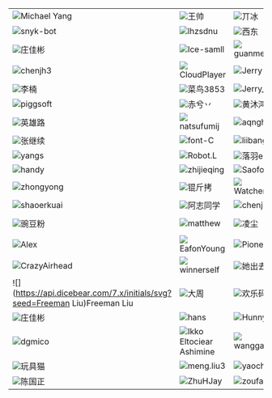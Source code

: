 |     |     |     |     |     |
|-----|-----|-----|-----|-----|
|![](https://foruda.gitee.com/avatar/1676898191051702081/61279_fuhai_1578915942.png!avatar60)Michael Yang|![](https://foruda.gitee.com/avatar/1698661375322784129/7984572_suomm_1698661375.png!avatar60)王帅|![](https://api.dicebear.com/7.x/initials/svg?seed=丌冰)丌冰|![](https://foruda.gitee.com/avatar/1691636027051962328/11233353_kamo-sama_1691636027.png!avatar60)卡莫sama|![](https://foruda.gitee.com/avatar/1691044597656855579/7563907_lifejwang11_1691044597.png!avatar60)life|
|![](https://api.dicebear.com/7.x/initials/svg?seed=snyk-bot)snyk-bot|![](https://api.dicebear.com/7.x/initials/svg?seed=lhzsdnu)lhzsdnu|![](https://foruda.gitee.com/avatar/1683858335519306352/15535_noear_admin_1683858335.png!avatar60)西东|![](https://api.dicebear.com/7.x/initials/svg?seed=Font_C)Font_C|![](https://api.dicebear.com/7.x/initials/svg?seed=pengpeng)pengpeng|
|![](https://api.dicebear.com/7.x/initials/svg?seed=庄佳彬)庄佳彬|![](https://api.dicebear.com/7.x/initials/svg?seed=Ice-samll)Ice-samll|![](https://api.dicebear.com/7.x/initials/svg?seed=guanmengyuan)guanmengyuan|![](https://foruda.gitee.com/avatar/1697612161781835336/7870258_wchopper_1697612161.png!avatar60)王超|![](https://api.dicebear.com/7.x/initials/svg?seed=笨小孩)笨小孩|
|![](https://api.dicebear.com/7.x/initials/svg?seed=chenjh3)chenjh3|![](https://api.dicebear.com/7.x/initials/svg?seed=CloudPlayer)CloudPlayer|![](https://api.dicebear.com/7.x/initials/svg?seed=Jerry)Jerry|![](https://api.dicebear.com/7.x/initials/svg?seed=snow)snow|![](https://api.dicebear.com/7.x/initials/svg?seed=草语)草语|
|![](https://foruda.gitee.com/avatar/1694759381586775676/568596_qq925966998_1694759381.png!avatar60)李楠|![](https://api.dicebear.com/7.x/initials/svg?seed=菜鸟3853)菜鸟3853|![](https://api.dicebear.com/7.x/initials/svg?seed=Jerry_Zheng)Jerry_Zheng|![](https://api.dicebear.com/7.x/initials/svg?seed=tangxin)tangxin|![](https://api.dicebear.com/7.x/initials/svg?seed=wujl)wujl|
|![](https://foruda.gitee.com/avatar/1676895504036051867/8807_piggsoft_1578914592.jpg!avatar60)piggsoft|![](https://foruda.gitee.com/avatar/1674286432514482953/4807650_fandai_fandaidzsw_1674286432.png!avatar60)赤兮丷|![](https://api.dicebear.com/7.x/initials/svg?seed=黄沐鸿)黄沐鸿|![](https://api.dicebear.com/7.x/initials/svg?seed=loong0306)loong0306|![](https://api.dicebear.com/7.x/initials/svg?seed=沈君锋)沈君锋|
|![](https://foruda.gitee.com/avatar/1691034002435340221/1920167_qimincow_1691034002.png!avatar60)英雄路|![](https://api.dicebear.com/7.x/initials/svg?seed=natsufumij)natsufumij|![](https://api.dicebear.com/7.x/initials/svg?seed=aqnghu)aqnghu|![](https://api.dicebear.com/7.x/initials/svg?seed=BQ60ziOxlFI0R0)BQ60ziOxlFI0R0|![](https://api.dicebear.com/7.x/initials/svg?seed=tan90)tan90|
|![](https://api.dicebear.com/7.x/initials/svg?seed=张继续)张继续|![](https://api.dicebear.com/7.x/initials/svg?seed=font-C)font-C|![](https://foruda.gitee.com/avatar/1677053740056224121/5462387_i_tell_you_1618064317.png!avatar60)liibang|![](https://api.dicebear.com/7.x/initials/svg?seed=cainiao3853)cainiao3853|![](https://api.dicebear.com/7.x/initials/svg?seed=barql)barql|
|![](https://api.dicebear.com/7.x/initials/svg?seed=yangs)yangs|![](https://foruda.gitee.com/avatar/1677086127012961929/7598208_robot-l_1590219712.png!avatar60)Robot.L|![](https://foruda.gitee.com/avatar/1695378372753910643/2130728_lemonbx_1695378372.png!avatar60)落羽er|![](https://api.dicebear.com/7.x/initials/svg?seed=qixy)qixy|![](https://api.dicebear.com/7.x/initials/svg?seed=yuanbaolong)yuanbaolong|
|![](https://foruda.gitee.com/avatar/1678377314939642686/1604115_handy-git_1678377314.png!avatar60)handy|![](https://api.dicebear.com/7.x/initials/svg?seed=zhijieqing)zhijieqing|![](https://foruda.gitee.com/avatar/1674121508509280199/9288653_saoforestt_1674121508.png!avatar60)Saoforest|![](https://foruda.gitee.com/avatar/1677237805724097193/11485875_bygkn_1660893367.png!avatar60)bygkn|![](https://api.dicebear.com/7.x/initials/svg?seed=XiaoLin)XiaoLin|
|![](https://api.dicebear.com/7.x/initials/svg?seed=zhongyong)zhongyong|![](https://foruda.gitee.com/avatar/1676978624694631546/1600987_youthdream_1592959590.png!avatar60)锟斤拷|![](https://api.dicebear.com/7.x/initials/svg?seed=Watcher.Wang)Watcher.Wang|![](https://foruda.gitee.com/avatar/1677111694079591934/8088436_yang-zzu_1604969134.png!avatar60)yang_zzu|![](https://foruda.gitee.com/avatar/1676895416224286260/8331_chaosforever_1578914555.png!avatar60)锁力|
|![](https://api.dicebear.com/7.x/initials/svg?seed=shaoerkuai)shaoerkuai|![](https://foruda.gitee.com/avatar/1679885039814030308/5151444_yangbuyi_1679885039.png!avatar60)阿志同学|![](https://api.dicebear.com/7.x/initials/svg?seed=chenjian835)chenjian835|![](https://foruda.gitee.com/avatar/1676896586274105369/20327_cnscoo_1578915320.jpg!avatar60)Haru|![](https://foruda.gitee.com/avatar/1676896562075035262/20021_duxlei_1578915302.png!avatar60)duxlei|
|![](https://foruda.gitee.com/avatar/1676905453682965545/327218_gm173119755_1648555045.png!avatar60)豌豆粉|![](https://api.dicebear.com/7.x/initials/svg?seed=matthew)matthew|![](https://api.dicebear.com/7.x/initials/svg?seed=凌尘)凌尘|![](https://api.dicebear.com/7.x/initials/svg?seed=luy)luy|![](https://api.dicebear.com/7.x/initials/svg?seed=gongzhongqiang)gongzhongqiang|
|![](https://api.dicebear.com/7.x/initials/svg?seed=Alex)Alex|![](https://api.dicebear.com/7.x/initials/svg?seed=EafonYoung)EafonYoung|![](https://foruda.gitee.com/avatar/1677170868635098448/9319924_pioneer-sun_1624354686.png!avatar60)Pioneer-Sun|![](https://foruda.gitee.com/avatar/1677166292370951564/9173563_q-alex_1627784508.png!avatar60)Q_Alex|![](https://foruda.gitee.com/avatar/1677052070334379576/5421002_wlf213_1612139033.png!avatar60)wlf|
|![](https://foruda.gitee.com/avatar/1676898238064465096/61541_whitedolphin_1578915956.png!avatar60)CrazyAirhead|![](https://api.dicebear.com/7.x/initials/svg?seed=winnerself)winnerself|![](https://foruda.gitee.com/avatar/1677182504887358627/9655223_animal553_1631088642.png!avatar60)她出去赚钱了|![](https://foruda.gitee.com/avatar/1694921912224475489/8702036_dataprince_1694921912.png!avatar60)数据小王子|![](https://api.dicebear.com/7.x/initials/svg?seed=XiaoLin)XiaoLin|
|![](https://api.dicebear.com/7.x/initials/svg?seed=Freeman Liu)Freeman Liu|![](https://api.dicebear.com/7.x/initials/svg?seed=大周)大周|![](https://api.dicebear.com/7.x/initials/svg?seed=欢乐码农)欢乐码农|![](https://api.dicebear.com/7.x/initials/svg?seed=2han9wen71an)2han9wen71an|![](https://api.dicebear.com/7.x/initials/svg?seed=Shark)Shark|
|![](https://api.dicebear.com/7.x/initials/svg?seed=庄佳彬)庄佳彬|![](https://api.dicebear.com/7.x/initials/svg?seed=hans)hans|![](https://foruda.gitee.com/avatar/1677173250729036908/9369933_hunnyovo_1650792499.png!avatar60)HunnyOvO|![](https://foruda.gitee.com/avatar/1696779720632916032/13315404_guan-meng-yuan_1696779720.png!avatar60)关梦园|![](https://api.dicebear.com/7.x/initials/svg?seed=lcxw)lcxw|
|![](https://api.dicebear.com/7.x/initials/svg?seed=dgmico)dgmico|![](https://foruda.gitee.com/avatar/1677162544015233775/9094323_lymph_java_1624796992.png!avatar60)Ikko Eltociear Ashimine|![](https://api.dicebear.com/7.x/initials/svg?seed=wanggaoquan)wanggaoquan|![](https://foruda.gitee.com/avatar/1689673717825068611/9856206_aohanaohan_1689673717.png!avatar60)Aohan-Zhang|![](https://foruda.gitee.com/avatar/1691737477130376308/1673084_wang_yong_ji_1691737477.png!avatar60)老吉丶|
|![](https://foruda.gitee.com/avatar/1684129987239221781/1731138_toycat93_1684129987.png!avatar60)玩具猫|![](https://api.dicebear.com/7.x/initials/svg?seed=meng.liu3)meng.liu3|![](https://api.dicebear.com/7.x/initials/svg?seed=yaochen4)yaochen4|![](https://foruda.gitee.com/avatar/1676959401839738321/1269497_zhy_balck_1578947791.png!avatar60)zhy_black|![](https://foruda.gitee.com/avatar/1676974596171836113/1532463_1395961821_1578953848.png!avatar60)ζั͡ ั͡ ั͡ ั͡Wm|
|![](https://foruda.gitee.com/avatar/1676894749123859490/2132_hopper_1578914095.jpg!avatar60)陈国正|![](https://foruda.gitee.com/avatar/1691805683099463215/8904907_zhuhjay_1691805683.png!avatar60)ZhuHJay|![](https://foruda.gitee.com/avatar/1677071665480088881/6561865_zoufang162_1585144118.png!avatar60)zoufang162|![](https://api.dicebear.com/7.x/initials/svg?seed=乌鸦笑猪黑)乌鸦笑猪黑|![](https://api.dicebear.com/7.x/initials/svg?seed=wnp)wnp|

